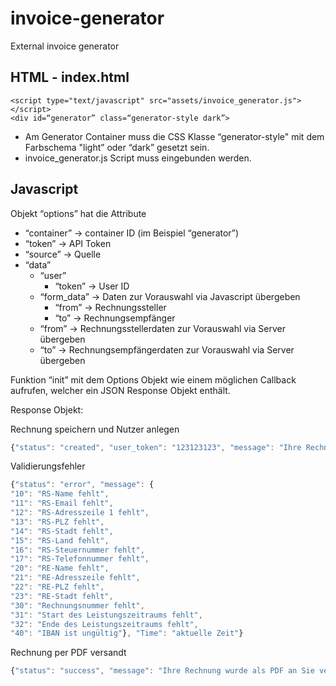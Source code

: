 # invoice-generator
External invoice generator


## HTML - index.html

```
<script type="text/javascript" src="assets/invoice_generator.js"></script>
<div id=“generator” class=“generator-style dark”>
```

* Am Generator Container muss die CSS Klasse “generator-style" mit dem Farbschema "light” oder “dark” gesetzt sein.
* invoice_generator.js Script muss eingebunden werden.

## Javascript

Objekt “options” hat die Attribute 
* “container” -> container ID (im Beispiel “generator”)
* “token” -> API Token
* “source” -> Quelle
* “data”
    * “user”
        * “token” -> User ID
    * “form_data” -> Daten zur Vorauswahl via Javascript übergeben
        * “from” -> Rechnungssteller
        * “to” -> Rechnungsempfänger
    * “from” -> Rechnungsstellerdaten zur Vorauswahl via Server übergeben
    * “to” -> Rechnungsempfängerdaten zur Vorauswahl via Server übergeben


Funktion “init” mit dem Options Objekt wie einem möglichen Callback aufrufen, welcher ein JSON Response Objekt enthält. 

Response Objekt:

Rechnung speichern und Nutzer anlegen
```javascript
{"status": "created", "user_token": "123123123", "message": "Ihre Rechnung wurde gespeichert und die PDF an Sie verschickt.", "type": "save-invoice"}
```

Validierungsfehler
```javascript
{"status": "error", "message": {
"10": "RS-Name fehlt",
"11": "RS-Email fehlt",
"12": "RS-Adresszeile 1 fehlt",
"13": "RS-PLZ fehlt",
"14": "RS-Stadt fehlt",
"15": "RS-Land fehlt",
"16": "RS-Steuernummer fehlt",
"17": "RS-Telefonnummer fehlt",
"20": "RE-Name fehlt",
"21": "RE-Adresszeile fehlt",
"22": "RE-PLZ fehlt",
"23": "RE-Stadt fehlt",
"30": "Rechnungsnummer fehlt",
"31": "Start des Leistungszeitraums fehlt",
"32": "Ende des Leistungszeitraums fehlt",
"40": "IBAN ist ungültig"}, "Time": "aktuelle Zeit"}
```

Rechnung per PDF versandt
```javascript
{"status": "success", "message": "Ihre Rechnung wurde als PDF an Sie verschickt.", "type": "send-pdf"}
```